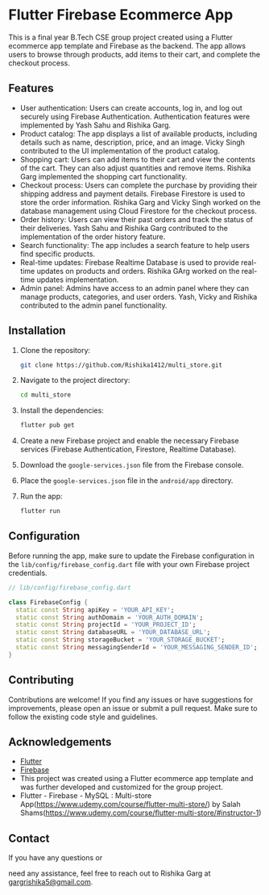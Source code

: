 # Flutter Firebase Ecommerce App

This is a final year B.Tech CSE group project created using a Flutter ecommerce app template and Firebase as the backend. The app allows users to browse through products, add items to their cart, and complete the checkout process.

## Features

- User authentication: Users can create accounts, log in, and log out securely using Firebase Authentication. Authentication features were implemented by Yash Sahu and Rishika Garg.
- Product catalog: The app displays a list of available products, including details such as name, description, price, and an image. Vicky Singh contributed to the UI implementation of the product catalog.
- Shopping cart: Users can add items to their cart and view the contents of the cart. They can also adjust quantities and remove items. Rishika Garg implemented the shopping cart functionality.
- Checkout process: Users can complete the purchase by providing their shipping address and payment details. Firebase Firestore is used to store the order information. Rishika Garg and Vicky Singh worked on the database management using Cloud Firestore for the checkout process.
- Order history: Users can view their past orders and track the status of their deliveries. Yash Sahu and Rishika Garg contributed to the implementation of the order history feature.
- Search functionality: The app includes a search feature to help users find specific products.
- Real-time updates: Firebase Realtime Database is used to provide real-time updates on products and orders. Rishika GArg worked on the real-time updates implementation.
- Admin panel: Admins have access to an admin panel where they can manage products, categories, and user orders. Yash, Vicky and Rishika contributed to the admin panel functionality.

## Installation

1. Clone the repository:

   ```bash
   git clone https://github.com/Rishika1412/multi_store.git
   ```

2. Navigate to the project directory:

   ```bash
   cd multi_store
   ```

3. Install the dependencies:

   ```bash
   flutter pub get
   ```

4. Create a new Firebase project and enable the necessary Firebase services (Firebase Authentication, Firestore, Realtime Database).

5. Download the `google-services.json` file from the Firebase console.

6. Place the `google-services.json` file in the `android/app` directory.

7. Run the app:

   ```bash
   flutter run
   ```

## Configuration

Before running the app, make sure to update the Firebase configuration in the `lib/config/firebase_config.dart` file with your own Firebase project credentials.

```dart
// lib/config/firebase_config.dart

class FirebaseConfig {
  static const String apiKey = 'YOUR_API_KEY';
  static const String authDomain = 'YOUR_AUTH_DOMAIN';
  static const String projectId = 'YOUR_PROJECT_ID';
  static const String databaseURL = 'YOUR_DATABASE_URL';
  static const String storageBucket = 'YOUR_STORAGE_BUCKET';
  static const String messagingSenderId = 'YOUR_MESSAGING_SENDER_ID';
}
```

## Contributing

Contributions are welcome! If you find any issues or have suggestions for improvements, please open an issue or submit a pull request. Make sure to follow the existing code style and guidelines.


## Acknowledgements

- [Flutter](https://flutter.dev/)
- [Firebase](https://firebase.google.com/)
- This project was created using a Flutter ecommerce app template and was further developed and customized for the group project.
- Flutter - Firebase - MySQL : Multi-store App(https://www.udemy.com/course/flutter-multi-store/) by Salah Shams(https://www.udemy.com/course/flutter-multi-store/#instructor-1)

## Contact

If you have any questions or

 need any assistance, feel free to reach out to Rishika Garg at [gargrishika5@gmail.com](mailto:gargrishika5@gmail.com).
